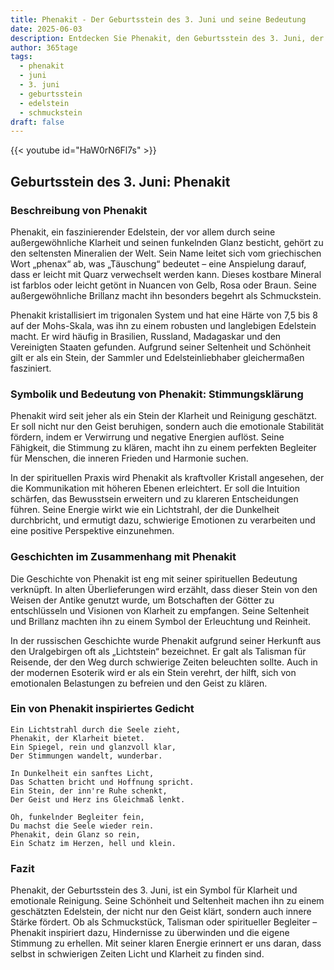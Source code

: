 ```yaml
---
title: Phenakit - Der Geburtsstein des 3. Juni und seine Bedeutung
date: 2025-06-03
description: Entdecken Sie Phenakit, den Geburtsstein des 3. Juni, der Stimmungsklärung symbolisiert. Seine Symbolik und Geschichte werden Sie inspirieren.
author: 365tage
tags:
  - phenakit
  - juni
  - 3. juni
  - geburtsstein
  - edelstein
  - schmuckstein
draft: false
---
```


{{< youtube id="HaW0rN6Fl7s" >}}


## Geburtsstein des 3. Juni: Phenakit

### Beschreibung von Phenakit

Phenakit, ein faszinierender Edelstein, der vor allem durch seine außergewöhnliche Klarheit und seinen funkelnden Glanz besticht, gehört zu den seltensten Mineralien der Welt. Sein Name leitet sich vom griechischen Wort „phenax“ ab, was „Täuschung“ bedeutet – eine Anspielung darauf, dass er leicht mit Quarz verwechselt werden kann. Dieses kostbare Mineral ist farblos oder leicht getönt in Nuancen von Gelb, Rosa oder Braun. Seine außergewöhnliche Brillanz macht ihn besonders begehrt als Schmuckstein.

Phenakit kristallisiert im trigonalen System und hat eine Härte von 7,5 bis 8 auf der Mohs-Skala, was ihn zu einem robusten und langlebigen Edelstein macht. Er wird häufig in Brasilien, Russland, Madagaskar und den Vereinigten Staaten gefunden. Aufgrund seiner Seltenheit und Schönheit gilt er als ein Stein, der Sammler und Edelsteinliebhaber gleichermaßen fasziniert.

### Symbolik und Bedeutung von Phenakit: Stimmungsklärung

Phenakit wird seit jeher als ein Stein der Klarheit und Reinigung geschätzt. Er soll nicht nur den Geist beruhigen, sondern auch die emotionale Stabilität fördern, indem er Verwirrung und negative Energien auflöst. Seine Fähigkeit, die Stimmung zu klären, macht ihn zu einem perfekten Begleiter für Menschen, die inneren Frieden und Harmonie suchen.

In der spirituellen Praxis wird Phenakit als kraftvoller Kristall angesehen, der die Kommunikation mit höheren Ebenen erleichtert. Er soll die Intuition schärfen, das Bewusstsein erweitern und zu klareren Entscheidungen führen. Seine Energie wirkt wie ein Lichtstrahl, der die Dunkelheit durchbricht, und ermutigt dazu, schwierige Emotionen zu verarbeiten und eine positive Perspektive einzunehmen.

### Geschichten im Zusammenhang mit Phenakit

Die Geschichte von Phenakit ist eng mit seiner spirituellen Bedeutung verknüpft. In alten Überlieferungen wird erzählt, dass dieser Stein von den Weisen der Antike genutzt wurde, um Botschaften der Götter zu entschlüsseln und Visionen von Klarheit zu empfangen. Seine Seltenheit und Brillanz machten ihn zu einem Symbol der Erleuchtung und Reinheit.

In der russischen Geschichte wurde Phenakit aufgrund seiner Herkunft aus den Uralgebirgen oft als „Lichtstein“ bezeichnet. Er galt als Talisman für Reisende, der den Weg durch schwierige Zeiten beleuchten sollte. Auch in der modernen Esoterik wird er als ein Stein verehrt, der hilft, sich von emotionalen Belastungen zu befreien und den Geist zu klären.

### Ein von Phenakit inspiriertes Gedicht

```
Ein Lichtstrahl durch die Seele zieht,  
Phenakit, der Klarheit bietet.  
Ein Spiegel, rein und glanzvoll klar,  
Der Stimmungen wandelt, wunderbar.  

In Dunkelheit ein sanftes Licht,  
Das Schatten bricht und Hoffnung spricht.  
Ein Stein, der inn're Ruhe schenkt,  
Der Geist und Herz ins Gleichmaß lenkt.  

Oh, funkelnder Begleiter fein,  
Du machst die Seele wieder rein.  
Phenakit, dein Glanz so rein,  
Ein Schatz im Herzen, hell und klein.  
```

### Fazit

Phenakit, der Geburtsstein des 3. Juni, ist ein Symbol für Klarheit und emotionale Reinigung. Seine Schönheit und Seltenheit machen ihn zu einem geschätzten Edelstein, der nicht nur den Geist klärt, sondern auch innere Stärke fördert. Ob als Schmuckstück, Talisman oder spiritueller Begleiter – Phenakit inspiriert dazu, Hindernisse zu überwinden und die eigene Stimmung zu erhellen. Mit seiner klaren Energie erinnert er uns daran, dass selbst in schwierigen Zeiten Licht und Klarheit zu finden sind.